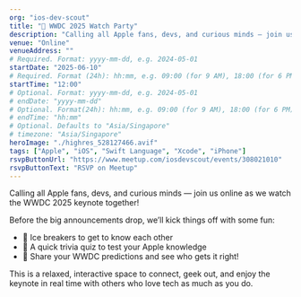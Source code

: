 ```yaml
---
org: "ios-dev-scout"
title: "🥳 WWDC 2025 Watch Party"
description: "Calling all Apple fans, devs, and curious minds — join us online as we watch the WWDC 2025 keynote together!"
venue: "Online"
venueAddress: ""
# Required. Format: yyyy-mm-dd, e.g. 2024-05-01
startDate: "2025-06-10"
# Required. Format (24h): hh:mm, e.g. 09:00 (for 9 AM), 18:00 (for 6 PM) 
startTime: "12:00"
# Optional. Format: yyyy-mm-dd, e.g. 2024-05-01
# endDate: "yyyy-mm-dd"
# Optional. Format(24h): hh:mm, e.g. 09:00 (for 9 AM), 18:00 (for 6 PM) 
# endTime: "hh:mm"
# Optional. Defaults to "Asia/Singapore"
# timezone: "Asia/Singapore"
heroImage: "./highres_528127466.avif"
tags: ["Apple", "iOS", "Swift Language", "Xcode", "iPhone"]
rsvpButtonUrl: "https://www.meetup.com/iosdevscout/events/308021010"
rsvpButtonText: "RSVP on Meetup"
---
```


Calling all Apple fans, devs, and curious minds — join us online as we watch the WWDC 2025 keynote together!

Before the big announcements drop, we’ll kick things off with some fun:

- 🎲 Ice breakers to get to know each other
- 🧠 A quick trivia quiz to test your Apple knowledge
- 🔮 Share your WWDC predictions and see who gets it right!

This is a relaxed, interactive space to connect, geek out, and enjoy the keynote in real time with others who love tech as much as you do.